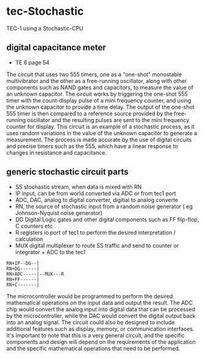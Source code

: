 # tec-Stochastic
TEC-1 using a Stochastic-CPU

## digital capacitance meter
- TE 6 page 54

The circuit that uses two 555 timers, one as a "one-shot" monostable multivibrator and the other as a free-running oscillator, along with other components such as NAND gates and capacitors, to measure the value of an unknown capacitor. The circuit works by triggering the one-shot 555 timer with the count-display pulse of a mini frequency counter, and using the unknown capacitor to provide a time delay. The output of the one-shot 555 timer is then compared to a reference source provided by the free-running oscillator and the resulting pulses are sent to the mini frequency counter for display. This circuit is an example of a stochastic process, as it uses random variations in the value of the unknown capacitor to generate a measurement. The process is made accurate by the use of digital circuits and precise timers such as the 555, which have a linear response to changes in resistance and capacitance.

## generic stochastic circuit parts
- SS stochastic stream, when data is mixed with RN
- IP input, can be from world converted via ADC or from tec1 port
- ADC, DAC, analog to digital converter, digitial to analog converte
- RN, the source of stochastic input from a random noise generator ( eg Johnson-Nyquist noise generator)
- DG Digital Logic gates and other digital components such as FF flip-flop, C counters etc 
- R registers io port of tec1 to perform the desired interpretation / calculation
- MUX digital multiplexer to route SS traffic and send to counter or integrator + ADC to the tec1
```
RN+IP--DG--|
RN+DG------|
RN+ADC-----|--MUX---R 
RN+FF------|
RN+C-------|
```


The microcontroller would be programmed to perform the desired mathematical operations on the input data and output the result. The ADC chip would convert the analog input into digital data that can be processed by the microcontroller, while the DAC would convert the digital output back into an analog signal. The circuit could also be designed to include additional features such as display, memory, or communication interfaces.
It's important to note that this is a very general circuit, and the specific components and design will depend on the requirements of the application and the specific mathematical operations that need to be performed.

